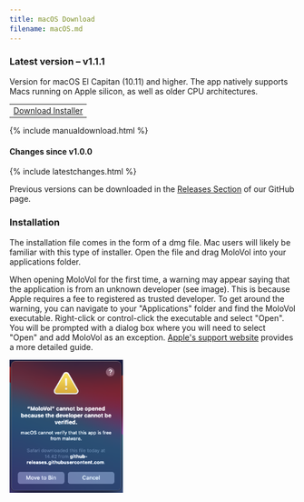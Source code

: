 ```yaml
---
title: macOS Download
filename: macOS.md
---
```


### Latest version – v1.1.1

Version for macOS El Capitan (10.11) and higher. The app natively supports Macs running on
Apple silicon, as well as older CPU architectures.

<table class="invisible">
<tr>
<td>
<a class="button download" href="https://github.com/molovol/MoloVol/releases/download/v1.1.1/MoloVol_macOS-10.11+_v1.1.1.dmg">
Download Installer</a>
</td>
</tr>
</table>


{% include manualdownload.html %}

#### Changes since v1.0.0

{% include latestchanges.html %}

Previous versions can be downloaded in the [Releases Section](https://github.com/molovol/MoloVol/releases) 
of our GitHub page.

### Installation
The installation file comes in the form of a dmg file. Mac users will likely be familiar with 
this type of installer. Open the file and drag MoloVol into your applications folder.

When opening MoloVol for the first time, a warning may appear saying that the application is 
from an unknown developer (see image). This is because Apple requires a fee to registered as trusted developer. 
To get around the warning, you can navigate to your "Applications" folder and find the MoloVol 
executable. Right-click or control-click the executable and select "Open". You will be prompted 
with a dialog box where you will need to select "Open" and add MoloVol as an exception. 
[Apple's support website](https://support.apple.com/en-ie/guide/mac-help/mh40616/mac) provides a 
more detailed guide.

<img src="/docs/assets/images/macOS_error.png" width="200">
